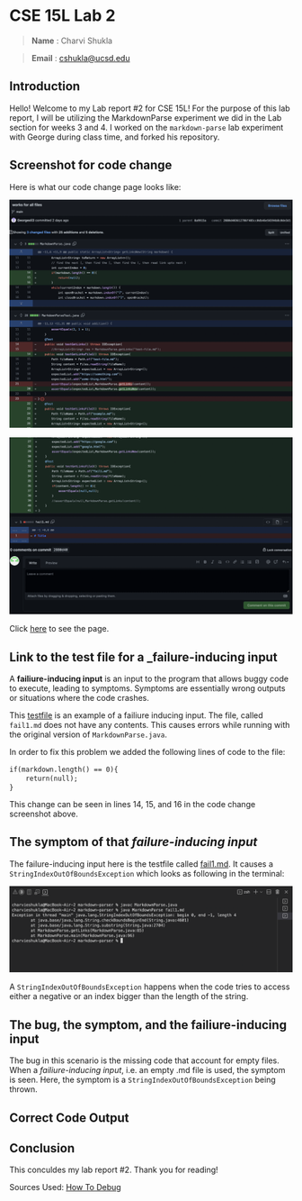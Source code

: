 # CSE 15L Lab 2 

> __Name__ : Charvi Shukla 

> __Email__ : cshukla@ucsd.edu 

## Introduction

Hello! Welcome to my Lab report #2 for CSE 15L! For the purpose of this lab report, I will be utilizing the MarkdownParse experiment we did in the Lab section for weeks 3 and 4. I worked on the `markdown-parse` lab experiment with George during class time, and forked his repository.

## Screenshot for code change

Here is what our code change page looks like:

![Image](changes_screenshot1.png)

![Image](changes_screenshot2.png)

Click [here](https://github.com/charvishukla/markdown-parser/commit/2880d403612786f485cc0db46e56594b8c0de3d1) to see the page.

## Link to the test file for a _failure-inducing input

A **failiure-inducing input** is an input to the program that allows buggy code to execute, leading to symptoms. Symptoms are essentially wrong outputs or situations where the code crashes. 

This [testfile](https://github.com/charvishukla/markdown-parser/blob/main/fail1.md) is an example of a failiure inducing input. The file, called `fail1.md` does not have any contents. This causes errors while running with the original version of `MarkdownParse.java`.

In order to fix this problem we added the following lines of code to the file:

```
if(markdown.length() == 0){
    return(null);
}
```

This change can be seen in lines 14, 15, and 16 in the code change screenshot above. 

## The symptom of that _failure-inducing input_

The failure-inducing input here is the testfile called [fail1.md](https://github.com/charvishukla/markdown-parser/blob/main/fail1.md). It causes a `StringIndexOutOfBoundsException` which looks as following in the terminal:

![Image](errormessage.png)

A `StringIndexOutOfBoundsException` happens when the code tries to access either a negative or an index bigger than the length of the string. 

## The **bug**, the **symptom**, and the **failiure-inducing input**

The bug in this scenario is the missing code that account for empty files. When a _failiure-inducing input_, i.e. an empty .md file is used, the symptom is seen. Here, the symptom is a `StringIndexOutOfBoundsException` being thrown. 

## Correct Code Output 


## Conclusion 
This conculdes my lab report #2. Thank you for reading! 


Sources Used: [How To Debug](https://blog.regehr.org/archives/199)

